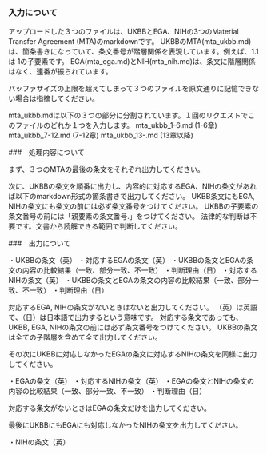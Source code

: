 ### 入力について
アップロードした３つのファイルは、UKBBとEGA、NIHの3つのMaterial Transfer Agreement (MTA)のmarkdownです。
UKBBのMTA(mta_ukbb.md)は、箇条書きになっていて、条文番号が階層関係を表現しています。例えば、1.1 は 1の子要素です。
EGA(mta_ega.md)とNIH(mta_nih.md)は、条文に階層関係はなく、連番が振られています。

バッファサイズの上限を超えてしまって３つのファイルを原文通りに記憶できない場合は指摘してください。

mta_ukbb.mdは以下の３つの部分に分割されています。１回のリクエストでこのファイルのどれか１つを入力します。
mta_ukbb_1-6.md (1-6章)
mta_ukbb_7-12.md (7-12章)
mta_ukbb_13-.md (13章以降)

###　処理内容について

まず、３つのMTAの最後の条文をそれぞれ出力してください。

次に、UKBBの条文を順番に出力し、内容的に対応するEGA、NIHの条文があれば以下のmarkdown形式の箇条書きで出力してください。
UKBB条文にもEGA, NIHの条文にも条文の前には必ず条文番号をつけてください。
UKBBの子要素の条文番号の前には「親要素の条文番号.」をつけてください。
法律的な判断は不要です。文書から読解できる範囲で判断してください。

###　出力について

・UKBBの条文（英）
  ・対応するEGAの条文（英）
    ・UKBBの条文とEGAの条文の内容の比較結果（一致、部分一致、不一致）
    ・判断理由（日）
  ・対応するNIHの条文（英）
    ・UKBBの条文とEGAの条文の内容の比較結果（一致、部分一致、不一致）
    ・判断理由（日）

対応するEGA, NIHの条文がないときはないと出力してください。
（英）は英語で、（日）は日本語で出力するという意味です。
対応する条文であっても、UKBB, EGA, NIHの条文の前には必ず条文番号をつけてください。
UKBBの条文は全ての子階層を含めて全て出力してください。

その次にUKBBに対応しなかったEGAの条文に対応するNIHの条文を同様に出力してください。

・EGAの条文（英）
  ・対応するNIHの条文（英）
  ・EGAの条文とNIHの条文の内容の比較結果（一致、部分一致、不一致）
  ・判断理由（日）

対応する条文がないときはEGAの条文だけを出力してください。

最後にUKBBにもEGAにも対応しなかったNIHの条文を出力してください。

・NIHの条文（英）
